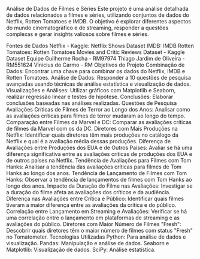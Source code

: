 Análise de Dados de Filmes e Séries
Este projeto é uma análise detalhada de dados relacionados a filmes e séries, utilizando conjuntos de dados do Netflix, Rotten Tomatoes e IMDB. O objetivo é explorar diferentes aspectos do mundo cinematográfico e de streaming, responder a questões complexas e gerar insights valiosos sobre filmes e séries.

Fontes de Dados
Netflix - Kaggle: Netflix Shows Dataset
IMDB: IMDB
Rotten Tomatoes: Rotten Tomatoes Movies and Critic Reviews Dataset - Kaggle Dataset
Equipe
Guilherme Rocha - RM97974
Thiago Jardim de Oliveira - RM551624
Vinicius do Carmo - RM
Objetivos do Projeto
Combinação de Dados: Encontrar uma chave para combinar os dados do Netflix, IMDB e Rotten Tomatoes.
Análise de Dados: Responder a 10 questões de pesquisa avançadas usando técnicas de análise estatística e visualização de dados.
Visualizações e Análises: Utilizar gráficos com Matplotlib e Seaborn, realizar regressão linear e testes de hipótese.
Conclusões: Elaborar conclusões baseadas nas análises realizadas.
Questões de Pesquisa
Avaliações Críticas de Filmes de Terror ao Longo dos Anos: Analisar como as avaliações críticas para filmes de terror mudaram ao longo do tempo.
Comparação entre Filmes da Marvel e DC: Comparar as avaliações críticas de filmes da Marvel com os da DC.
Diretores com Mais Produções na Netflix: Identificar quais diretores têm mais produções no catálogo da Netflix e qual é a avaliação média dessas produções.
Diferença de Avaliações entre Produções dos EUA e de Outros Países: Avaliar se há uma diferença significativa entre as avaliações críticas de produções dos EUA e de outros países na Netflix.
Tendência de Avaliações para Filmes com Tom Hanks: Analisar a tendência das avaliações críticas para filmes de Tom Hanks ao longo dos anos.
Tendência de Lançamento de Filmes com Tom Hanks: Observar a tendência de lançamentos de filmes com Tom Hanks ao longo dos anos.
Impacto da Duração do Filme nas Avaliações: Investigar se a duração do filme afeta as avaliações dos críticos e da audiência.
Diferença nas Avaliações entre Crítica e Público: Identificar quais filmes tiveram a maior diferença entre as avaliações da crítica e do público.
Correlação entre Lançamento em Streaming e Avaliações: Verificar se há uma correlação entre o lançamento em plataformas de streaming e as avaliações do público.
Diretores com Maior Número de Filmes "Fresh": Descobrir quais diretores têm o maior número de filmes com status "Fresh" no Tomatometer.
Tecnologias Utilizadas
Python: Para análise de dados e visualização.
Pandas: Manipulação e análise de dados.
Seaborn e Matplotlib: Visualização de dados.
SciPy: Análise estatística.

